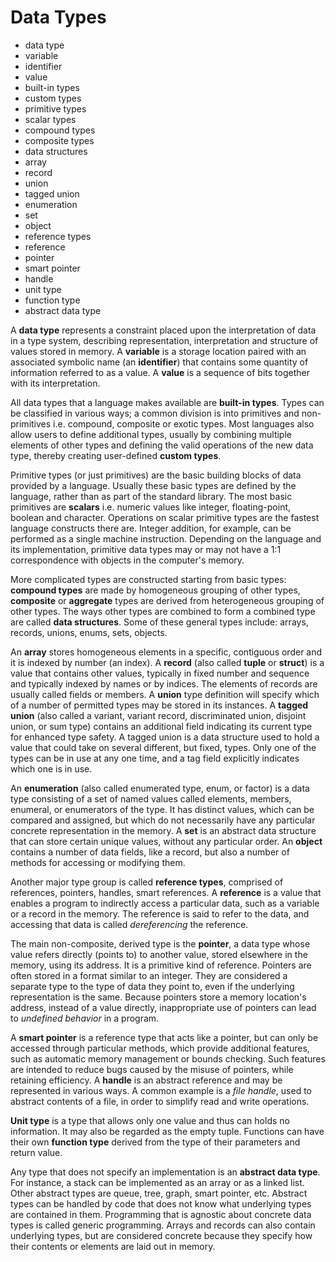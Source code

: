 # Data Types

* data type
* variable
* identifier
* value
* built-in types
* custom types
* primitive types
* scalar types
* compound types
* composite types 
* data structures
* array
* record
* union
* tagged union
* enumeration
* set
* object
* reference types
* reference
* pointer
* smart pointer
* handle
* unit type
* function type
* abstract data type


A **data type** represents a constraint placed upon the interpretation of data in a type system, describing representation, interpretation and structure of values stored in memory. A **variable** is a storage location paired with an associated symbolic name (an **identifier**) that contains some quantity of information referred to as a value. A **value** is a sequence of bits together with its interpretation.

All data types that a language makes available are **built-in types**. Types can be classified in various ways; a common division is into primitives and non-primitives i.e. compound, composite or exotic types. Most languages also allow users to define additional types, usually by combining multiple elements of other types and defining the valid operations of the new data type, thereby creating user-defined **custom types**.

Primitive types (or just primitives) are the basic building blocks of data provided by a language. Usually these basic types are defined by the language, rather than as part of the standard library. The most basic primitives are **scalars** i.e. numeric values like integer, floating-point, boolean and character. Operations on scalar primitive types are the fastest language constructs there are. Integer addition, for example, can be performed as a single machine instruction. Depending on the language and its implementation, primitive data types may or may not have a 1:1 correspondence with objects in the computer's memory.

More complicated types are constructed starting from basic types: **compound types** are made by homogeneous grouping of other types, **composite** or **aggregate** types are derived from heterogeneous grouping of other types. The ways other types are combined to form a combined type are called **data structures**. Some of these general types include: arrays, records, unions, enums, sets, objects.

An **array** stores homogeneous elements in a specific, contiguous order and it is indexed by number (an index). A **record** (also called **tuple** or **struct**) is a value that contains other values, typically in fixed number and sequence and typically indexed by names or by indices. The elements of records are usually called fields or members. A **union** type definition will specify which of a number of permitted types may be stored in its instances. A **tagged union** (also called a variant, variant record, discriminated union, disjoint union, or sum type) contains an additional field indicating its current type for enhanced type safety. A tagged union is a data structure used to hold a value that could take on several different, but fixed, types. Only one of the types can be in use at any one time, and a tag field explicitly indicates which one is in use. 

An **enumeration** (also called enumerated type, enum, or factor) is a data type consisting of a set of named values called elements, members, enumeral, or enumerators of the type. It has distinct values, which can be compared and assigned, but which do not necessarily have any particular concrete representation in the memory. A **set** is an abstract data structure that can store certain unique values, without any particular order. An **object** contains a number of data fields, like a record, but also a number of methods for accessing or modifying them.

Another major type group is called **reference types**, comprised of references, pointers, handles, smart references. A **reference** is a value that enables a program to indirectly access a particular data, such as a variable or a record in the memory. The reference is said to refer to the data, and accessing that data is called *dereferencing* the reference.

The main non-composite, derived type is the **pointer**, a data type whose value refers directly (points to) to another value, stored elsewhere in the memory, using its address. It is a primitive kind of reference. Pointers are often stored in a format similar to an integer. They are considered a separate type to the type of data they point to, even if the underlying representation is the same. Because pointers store a memory location's address, instead of a value directly, inappropriate use of pointers can lead to *undefined behavior* in a program.

A **smart pointer** is a reference type that acts like a pointer, but can only be accessed through particular methods, which provide additional features, such as automatic memory management or bounds checking. Such features are intended to reduce bugs caused by the misuse of pointers, while retaining efficiency. A **handle** is an abstract reference and may be represented in various ways. A common example is a *file handle*, used to abstract contents of a file, in order to simplify read and write operations.

**Unit type** is a type that allows only one value and thus can holds no information. It may also be regarded as the empty tuple. Functions can have their own **function type** derived from the type of their parameters and return value.

Any type that does not specify an implementation is an **abstract data type**. For instance, a stack can be implemented as an array or as a linked list. Other abstract types are queue, tree, graph, smart pointer, etc. Abstract types can be handled by code that does not know what underlying types are contained in them. Programming that is agnostic about concrete data types is called generic programming. Arrays and records can also contain underlying types, but are considered concrete because they specify how their contents or elements are laid out in memory.
